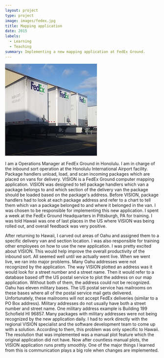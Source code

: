 ```yaml
---
layout: project
type: project
image: images/fedex.jpg
title: Mapping application
date: 2015
labels:
  - Learning
  - Teaching
summary: Implementing a new mapping application at FedEx Ground.
---
```


<div class="ui small rounded images">
  <img class="ui image" src="../images/fedex.jpg">
</div>

I am a Operations Manager at FedEx Ground in Honolulu.  I am in charge of the inbound sort operation at the Honolulu International Airport facility.  Package handlers unload, load, and scan incoming packages which are placed on vans for delivery.   VISION is a FedEx Ground computer mapping application.  VISION was designed to tell package handlers which van a package belongs to and which section of the delivery van the package should be loaded based on the package's address.  Before VISION, package handlers had to look at each package address and refer to a chart to tell them which van a package belonged to and where it belonged in the van.  I was chosen to be responsible for implementing this new application.  I spent a week at the FedEx Ground Headquarters in Pittsburgh, PA for training.  I was told Hawaii was one of last places in the US where VISION was being rolled out, and overall feedback was very positive.  

After returning to Hawaii, I carved out areas of Oahu and assigned them to a specific delivery van and section location.  I was also responsible for training other employees on how to use the new application.  I was pretty excited about VISION.  This would help improve the overall productivity of the inbound sort.  All seemed well until we actually went live.  When we went live, we ran into major problems.  Many Oahu addresses were not recognized by the application.  The way VISION plotted an address was it would look for a street number and a street name.  Then it would refer to a database based off the US postal service to plot the address on our map application.  Without both of them, the address could not be recognized.  Oahu has eleven military bases.  The US postal service has mailrooms on these bases where all of the postal service mail gets delivered.  Unfortunately, these mailrooms will not accept FedEx deliveries (similar to a PO Box address).  Military addresses do not usually have both a street number and street name.  One military address example is Building 199 Schofield HI 96857.  Many packages with military addresses were not being recognized by the new application daily.  I had to work directly with the regional VISION specialist and the software development team to come up with a solution.  According to them, this problem was only specific to Hawaii.  The resolution that was implemented was a manual plot feature which the original application did not have.  Now after countless manual plots, the VISION application runs pretty smoothly.  One of the major things I learned from this is communication plays a big role when changes are implemented.




